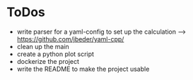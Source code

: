 # ToDos
+ write parser for a yaml-config to set up the calculation --> https://github.com/jbeder/yaml-cpp/
+ clean up the main
+ create a python plot script
+ dockerize the project
+ write the README to make the project usable